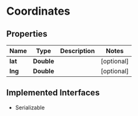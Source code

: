 

# Coordinates


## Properties

| Name | Type | Description | Notes |
|------------ | ------------- | ------------- | -------------|
|**lat** | **Double** |  |  [optional] |
|**lng** | **Double** |  |  [optional] |


## Implemented Interfaces

* Serializable


